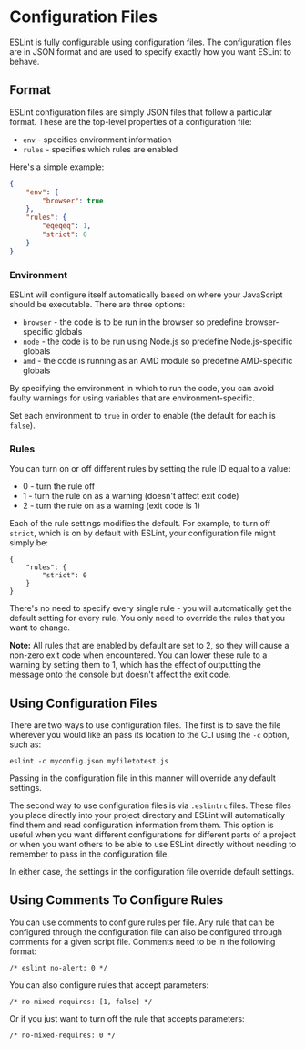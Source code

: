 # Configuration Files

ESLint is fully configurable using configuration files. The configuration files are in JSON format and are used to specify exactly how you want ESLint to behave.

## Format

ESLint configuration files are simply JSON files that follow a particular format. These are the top-level properties of a configuration file:

* `env` - specifies environment information
* `rules` - specifies which rules are enabled

Here's a simple example:

```json
{
    "env": {
        "browser": true
    },
    "rules": {
        "eqeqeq": 1,
        "strict": 0
    }
}
```

### Environment

ESLint will configure itself automatically based on where your JavaScript should be executable. There are three options:

* `browser` - the code is to be run in the browser so predefine browser-specific globals
* `node` - the code is to be run using Node.js so predefine Node.js-specific globals
* `amd` - the code is running as an AMD module so predefine AMD-specific globals

By specifying the environment in which to run the code, you can avoid faulty warnings for using variables that are environment-specific.

Set each environment to `true` in order to enable (the default for each is `false`).

### Rules

You can turn on or off different rules by setting the rule ID equal to a value:

* 0 - turn the rule off
* 1 - turn the rule on as a warning (doesn't affect exit code)
* 2 - turn the rule on as a warning (exit code is 1)

Each of the rule settings modifies the default. For example, to turn off `strict`, which is on by default with ESLint, your configuration file might simply be:

```
{
    "rules": {
        "strict": 0
    }
}
```

There's no need to specify every single rule - you will automatically get the default setting for every rule. You only need to override the rules that you want to change.

**Note:** All rules that are enabled by default are set to 2, so they will cause a non-zero exit code when encountered. You can lower these rule to a warning by setting them to 1, which has the effect of outputting the message onto the console but doesn't affect the exit code.

## Using Configuration Files

There are two ways to use configuration files. The first is to save the file wherever you would like an pass its location to the CLI using the `-c` option, such as:

    eslint -c myconfig.json myfiletotest.js

Passing in the configuration file in this manner will override any default settings.

The second way to use configuration files is via `.eslintrc` files. These files you place directly into your project directory and ESLint will automatically find them and read configuration information from them. This option is useful when you want different configurations for different parts of a project or when you want others to be able to use ESLint directly without needing to remember to pass in the configuration file.

In either case, the settings in the configuration file override default settings.

## Using Comments To Configure Rules

You can use comments to configure rules per file. Any rule that can be configured through the configuration file can also be configured through comments for a given script file. Comments need to be in the following format:

    /* eslint no-alert: 0 */

You can also configure rules that accept parameters:

    /* no-mixed-requires: [1, false] */

Or if you just want to turn off the rule that accepts parameters:

    /* no-mixed-requires: 0 */
